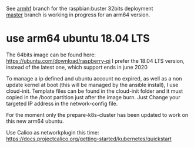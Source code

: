
See [armhf](https://github.com/frederic-blanc/rpi-k8s/tree/armhf) branch for the raspbian:buster 32bits deployment<br/>
[master](https://github.com/frederic-blanc/rpi-k8s) branch is working in progress for an arm64 version.

# use arm64 ubuntu 18.04 LTS
The 64bits image can be found here: https://ubuntu.com/download/raspberry-pi
I prefer the 18.04 LTS version, instead of the latest one, which support ends in june 2020

To manage a ip defined and ubuntu account no expired, as well as a non update kernel at boot (this will be managed by the ansible install), I use cloud-init. Template files can be found in the cloud-init folder and it must copied in the /boot partition just after the image burn. Just Change your targeted IP address in the network-config file.

For the moment only the prepare-k8s-cluster has been updated to work on this new arm64 ubuntu.

Use Calico as networkplugin this time:
https://docs.projectcalico.org/getting-started/kubernetes/quickstart

